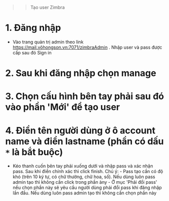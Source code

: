 >> Tạo user Zimbra
# 1. Đăng nhập
- Vào trang quản trị admin theo link https://mail.võhongson.vn:7071/zimbraAdmin . Nhập user và pass được cấp sau đó Sign in

# 2. Sau khi đăng nhập chọn manage

# 3. Chọn cấu hình bên tay phải sau đó vào phần 'Mới' để tạo user

# 4. Điền tên người dùng ở ô account name và điền lastname (phần có dấu `*` là bắt buộc)

- Kéo thanh cuốn bên tay phải xuống dưới và nhập pass và xác nhận pass. Sau khi điền chính xác thì click finish. Chú ý: - Pass tạo cần có độ khó (trên 10 ký tự, có chữ thường, chữ hoa, số). Nếu dùng luôn pass admin tạo thì không cần click trong phần àny - Ở mục 'Phải đổi pass' nếu chọn phần này sẽ yêu cầu người dùng phải đổi pass khi đăng nhập lần đầu. Nếu dùng luôn pass admin tạo thì không cần chọn phần này

















